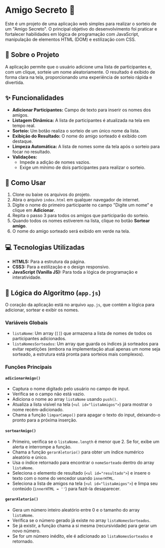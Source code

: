 # Amigo Secreto 🎁

Este é um projeto de uma aplicação web simples para realizar o sorteio de um "Amigo Secreto". O principal objetivo do desenvolvimento foi praticar e fortalecer habilidades em lógica de programação com JavaScript, manipulação de elementos HTML (DOM) e estilização com CSS.

## 📜 Sobre o Projeto

A aplicação permite que o usuário adicione uma lista de participantes e, com um clique, sorteie um nome aleatoriamente. O resultado é exibido de forma clara na tela, proporcionando uma experiência de sorteio rápida e divertida.

## ✨ Funcionalidades

* **Adicionar Participantes:** Campo de texto para inserir os nomes dos amigos.
* **Listagem Dinâmica:** A lista de participantes é atualizada na tela em tempo real.
* **Sorteio:** Um botão realiza o sorteio de um único nome da lista.
* **Exibição do Resultado:** O nome do amigo sorteado é exibido com destaque.
* **Limpeza Automática:** A lista de nomes some da tela após o sorteio para focar no resultado.
* **Validações:**
    * Impede a adição de nomes vazios.
    * Exige um mínimo de dois participantes para realizar o sorteio.

## 🚀 Como Usar

1.  Clone ou baixe os arquivos do projeto.
2.  Abra o arquivo `index.html` em qualquer navegador de internet.
3.  Digite o nome do primeiro participante no campo "Digite um nome" e clique em **Adicionar**.
4.  Repita o passo 3 para todos os amigos que participarão do sorteio.
5.  Quando todos os nomes estiverem na lista, clique no botão **Sortear amigo**.
6.  O nome do amigo sorteado será exibido em verde na tela.

## 💻 Tecnologias Utilizadas

* **HTML5:** Para a estrutura da página.
* **CSS3:** Para a estilização e o design responsivo.
* **JavaScript (Vanilla JS):** Para toda a lógica de programação e interatividade.

## 📝 Lógica do Algoritmo (`app.js`)

O coração da aplicação está no arquivo `app.js`, que contém a lógica para adicionar, sortear e exibir os nomes.

### Variáveis Globais
* `listaNome`: Um array (`[]`) que armazena a lista de nomes de todos os participantes adicionados.
* `listaNomesSorteados`: Um array que guarda os índices já sorteados para evitar repetições (embora na implementação atual apenas um nome seja sorteado, a estrutura está pronta para sorteios mais complexos).

### Funções Principais

#### `adicionarAmigo()`
* Captura o nome digitado pelo usuário no campo de input.
* Verifica se o campo não está vazio.
* Adiciona o nome ao array `listaNome` usando `push()`.
* Atualiza a lista visível na tela (`<ul id="listaAmigos">`) para mostrar o nome recém-adicionado.
* Chama a função `limparCampo()` para apagar o texto do input, deixando-o pronto para a próxima inserção.

#### `sortearAmigo()`
* Primeiro, verifica se o `listaNome.length` é menor que 2. Se for, exibe um alerta e interrompe a função.
* Chama a função `gerarAletorio()` para obter um índice numérico aleatório e único.
* Usa o índice retornado para encontrar o `nomeSorteado` dentro do array `listaNome`.
* Seleciona o elemento de resultado (`<ul id="resultado">`) e insere o texto com o nome do vencedor usando `innerHTML`.
* Seleciona a lista de amigos na tela (`<ul id="listaAmigos">`) e limpa seu conteúdo (`innerHTML = ''`) para fazê-la desaparecer.

#### `gerarAletorio()`
* Gera um número inteiro aleatório entre 0 e o tamanho do array `listaNome`.
* Verifica se o número gerado já existe no array `listaNomesSorteados`.
* Se já existir, a função chama a si mesma (recursividade) para gerar um novo número.
* Se for um número inédito, ele é adicionado ao `listaNomesSorteados` e retornado.
